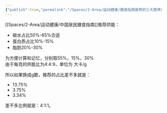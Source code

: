 ```yaml
---
{"publish":true,"permalink":"/Spaces/2-Area/运动健康/膳食指南推荐的三大营养素碳水、蛋白质、脂肪供能比例.md","title":"膳食指南推荐的三大营养素碳水、蛋白质、脂肪供能比例","created":"2023-02-27","modified":"2023-03-14","cssclasses":""}
---
```



[[Spaces/2-Area/运动健康/中国居民膳食指南]]推荐供能：

- 碳水占比50%-65%合适
- 蛋白质占比10%-15%
- 脂肪20%-30%

为方便计算和记忆，分别取55%，15%，30%  
由于每克的供能比为4:4:9，单位为 大卡/g

所以如果换成g数，推荐的占比差不多就是：

- 13.75%
- 3.75%
- 3.34%

差不多比例就是：4:1:1。